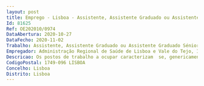 ```yaml
--- 
layout: post
title: Emprego - Lisboa - Assistente, Assistente Graduado ou Assistente Graduado Sénior
Id: 81625
Ref: OE202010/0974
DataAbertura: 2020-10-27
DataFecho: 2020-11-02
Trabalho: Assistente, Assistente Graduado ou Assistente Graduado Sénior
Empregador: Administração Regional de Saúde de Lisboa e Vale do Tejo, I.P.
Descricao: Os postos de trabalho a ocupar caracterizam  se, genericamente, pelo desempenho de funções médicas, em todas as vertentes da Medicina Intensiva.Podem ser opositores ao presente procedimento de recrutamento quaisquer médicos titulares de especialidade de Medicina Interna, Cirurgia Geral, Anestesiologia, Pneumologia, Gastrenterologia, Hematologia Clínica, Nefrologia, Cardiologia e Neurologia, com formação e ou experiência em medicina intensiva, independentemente de deterem ou não vínculo jurídico de emprego público por tempo indeterminado previamente constituído.
CodigoPostal: 1749-096 LISBOA
Concelho: Lisboa
Distrito: Lisboa
--- 
```

